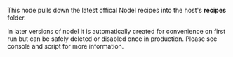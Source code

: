 This node pulls down the latest offical Nodel recipes into the host's **recipes** folder. 

In later versions of nodel it is automatically created for convenience on first run but can be safely deleted or disabled once in production. Please see console and script for more information.